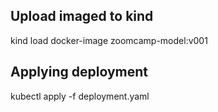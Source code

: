 ## Upload imaged to kind
kind load docker-image zoomcamp-model:v001


## Applying deployment
kubectl apply -f deployment.yaml 